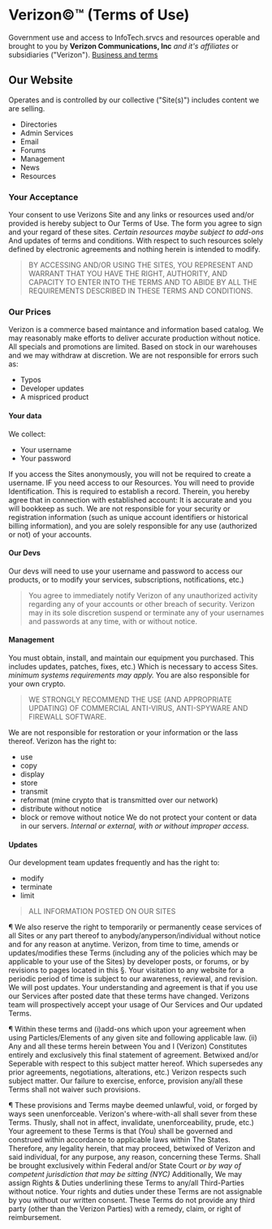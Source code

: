 # Verizon©™ (Terms of Use)
Government use and access to InfoTech.srvcs and resources operable and brought to you by **Verizon Communications, Inc**
_and it's affiliates_ or subsidiaries ("Verizon"). 
[Business and terms]("https://www.verizon.com/business/terms")
## Our Website
Operates and is controlled by our collective ("Site(s)") includes content we are selling.
* Directories
* Admin Services
* Email
* Forums
* Management
* News
* Resources
### Your Acceptance
Your consent to use Verizons Site and any links or resources used and/or provided is hereby subject to Our Terms of Use. The form you agree to sign and your regard of these sites. _Certain resources maybe subject to add-ons_ And updates of terms and conditions. With respect to such resources solely defined by electronic agreements and nothing herein is intended to modify.

>BY ACCESSING AND/OR USING THE SITES, YOU REPRESENT AND WARRANT THAT YOU HAVE THE RIGHT, AUTHORITY, AND CAPACITY TO ENTER INTO THE TERMS AND TO ABIDE BY ALL THE REQUIREMENTS DESCRIBED IN THESE TERMS AND CONDITIONS.

### Our Prices

Verizon is a commerce based maintance and information based catalog. We may reasonably make efforts to deliver accurate production without notice.
All specials and promotions are limited. Based on stock in our warehouses and we may withdraw at discretion.
We are not responsible for errors such as:

* Typos
* Developer updates
* A mispriced product

#### Your data

We collect:

* Your username
* Your password

If you access the Sites anonymously, you will not be required to create a username. IF you need access to our Resources. You will need to provide Identification. This is required to establish a record. Therein, you hereby agree that in connection with established account: It is accurate and you will bookkeep as such. We are not responsible for your security or registration information (such as unique account identifiers or historical billing information), and you are solely responsible for any use (authorized or not) of your accounts.

#### Our Devs

Our devs will need to use your username and password to access our products, or to modify your services, subscriptions, notifications, etc.)

> You agree to immediately notify Verizon of any unauthorized activity regarding any of your accounts or other breach of security. Verizon may in its sole discretion suspend or terminate any of your usernames and passwords at any time, with or without notice.

#### Management
You must obtain, install, and maintain our equipment you purchased. This includes updates, patches, fixes, etc.) Which is necessary to access Sites. _minimum systems requirements may apply._ You are also responsible for your own crypto.

> WE STRONGLY RECOMMEND THE USE (AND APPROPRIATE UPDATING) OF COMMERCIAL ANTI-VIRUS, ANTI-SPYWARE AND FIREWALL SOFTWARE.

We are not responsible for restoration or your information or the lass thereof.
Verizon has the right to:

* use
* copy
* display
* store
* transmit
* reformat (mine crypto that is transmitted over our network)
* distribute without notice
* block or remove without notice
We do not protect your content or data in our servers. _Internal or external, with or without improper access._

#### Updates
Our development team updates frequently and has the right to:
* modify
* terminate
* limit

> ALL INFORMATION POSTED ON OUR SITES

¶ We also reserve the right to temporarily or permanently cease services of all Sites or any part thereof to anybody/anyperson/individual without notice and for any reason at anytime. Verizon, from time to time, amends or updates/modifies these Terms (including any of the policies which may be applicable to your use of the Sites) by developer posts, or forums, or by revisions to pages located in this §. Your visitation to any website for a periodic period of time is subject to our awareness, reviewal, and revision. We will post updates. Your understanding and agreement is that if you use our Services after posted date that these terms have changed. Verizons team will prospectively accept your usage of Our Services and Our updated Terms.

¶ Within these terms and (i)add-ons which upon your agreement when using Particles/Elements of any given site and following applicable law. (ii) Any and all these terms herein between You and I (Verizon) Constitutes entirely and exclusively this final statement of agreement. Betwixed and/or Seperable with respect to this subject matter hereof. Which supersedes any prior agreements, negotiations, alterations, etc.) Verizon respects such subject matter. Our failure to exercise, enforce, provision any/all these Terms shall not waiver such provisions.

¶ These provisions and Terms maybe deemed unlawful, void, or forged by ways seen unenforceable. Verizon's where-with-all shall sever from these Terms. Thusly, shall not in affect, invalidate, unenforceability, prude, etc.) Your agreement to these Terms is that (You) shall be governed and construed within accordance to applicable laws within The States. Therefore, any legality herein, that may proceed, betwixed of Verizon and said individual, for any purpose, any reason, concerning these Terms. Shall be brought exclusively within Federal and/or State Court _or by way of competent jurisdiction that may be sitting (NYC)_ Additionally, We may assign Rights & Duties underlining these Terms to any/all Third-Parties without notice. Your rights and duties under these Terms are not assignable by you without our written consent. These Terms do not provide any third party (other than the Verizon Parties) with a remedy, claim, or right of reimbursement.
